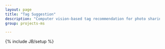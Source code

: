 ```yaml
---
layout: page
title: "Tag Suggestion"
description: "Computer vision-based tag recommendation for photo sharing websites, such as Flickr."
group: projects-ms

---
```

{% include JB/setup %}
